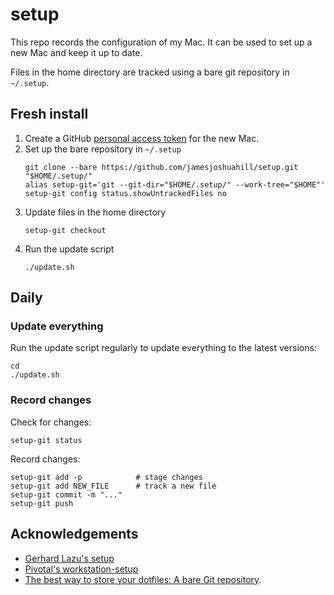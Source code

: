 # setup

This repo records the configuration of my Mac. It can be used to set up a new
Mac and keep it up to date.

Files in the home directory are tracked using a bare git repository in `~/.setup`.

## Fresh install

1. Create a GitHub [personal access token](https://help.github.com/en/articles/creating-a-personal-access-token-for-the-command-line) for the new Mac.
1. Set up the bare repository in `~/.setup`
    ```
    git clone --bare https://github.com/jamesjoshuahill/setup.git "$HOME/.setup/"
    alias setup-git='git --git-dir="$HOME/.setup/" --work-tree="$HOME"'
    setup-git config status.showUntrackedFiles no
    ```
1. Update files in the home directory
    ```
    setup-git checkout
    ```
1. Run the update script
    ```
    ./update.sh
    ```

## Daily

### Update everything

Run the update script regularly to update everything to the latest versions:
```
cd
./update.sh
```

### Record changes

Check for changes:
```
setup-git status
```

Record changes:
```
setup-git add -p            # stage changes
setup-git add NEW_FILE      # track a new file
setup-git commit -m "..."
setup-git push
```

## Acknowledgements

- [Gerhard Lazu's setup](https://github.com/gerhard/setup)
- [Pivotal's workstation-setup](https://github.com/pivotal/workstation-setup)
- [The best way to store your dotfiles: A bare Git repository](https://www.atlassian.com/git/tutorials/dotfiles).
